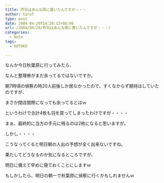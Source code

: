 ```yaml
---
title: 昨日はあんな風に書いたんですが・・・
author: tarof
type: post
date: 2004-04-20T14:20:12+00:00
url: /2004/04/20/昨日はあんな風に書いたんですが・・・/
categories:
  - Note
tags:
  - KOTOKO

---
```

なんか今日秋葉原に行ってみたら、
  
なんと整理券がまだ余ってるではないですか。

朝7時頃の偵察の時20人前後しか居なかったので、すくなからず期待はしていたのですが、
  
まさか閉店間際になっても余ってるとはｗ
  
というわけで合計4枚も羽を買ってしまったわけですが・・・・
  
まぁ、最終的に当方の手元に残るのは2枚になると思いますが。

しかし・・・・
  
こうなってくると明日朝の人出の予想が全く出来ないですね。
  
果たしてどうなるのか気になるところですが、
  
明日に備えて早めに寝ておくことにしますｗ

もしかしたら、明日の朝一で秋葉原に偵察に行くかもしれませんｗ